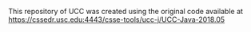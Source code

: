 This repository of UCC was created using the original code available at
https://cssedr.usc.edu:4443/csse-tools/ucc-j/UCC-Java-2018.05
